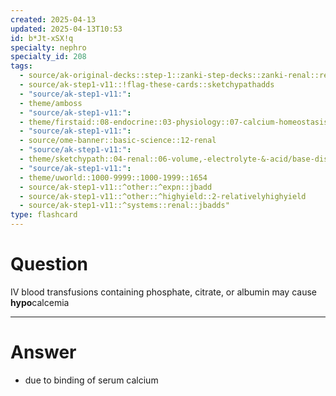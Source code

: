 ```yaml
---
created: 2025-04-13
updated: 2025-04-13T10:53
id: b*Jt-xSX!q
specialty: nephro
specialty_id: 208
tags:
  - source/ak-original-decks::step-1::zanki-step-decks::zanki-renal::renal-pathology
  - source/ak-step1-v11::!flag-these-cards::sketchypathadds
  - "source/ak-step1-v11:": 
  - theme/amboss
  - "source/ak-step1-v11:": 
  - theme/firstaid::08-endocrine::03-physiology::07-calcium-homeostasis::hypocalcemia
  - "source/ak-step1-v11:": 
  - source/ome-banner::basic-science::12-renal
  - "source/ak-step1-v11:": 
  - theme/sketchypath::04-renal::06-volume,-electrolyte-&-acid/base-disorders::03-calcium-disorders
  - "source/ak-step1-v11:": 
  - theme/uworld::1000-9999::1000-1999::1654
  - source/ak-step1-v11::^other::^expn::jbadd
  - source/ak-step1-v11::^other::^highyield::2-relativelyhighyield
  - source/ak-step1-v11::^systems::renal::jbadds"
type: flashcard
---
```


# Question
IV blood transfusions containing phosphate, citrate, or albumin may cause **hypo**calcemia

---

# Answer
* due to binding of serum calcium